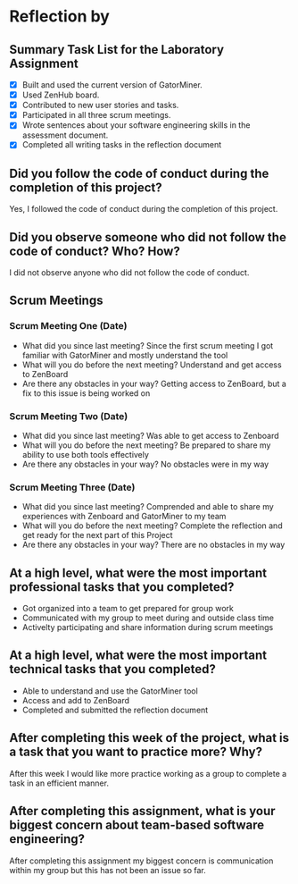 # Reflection by

## Summary Task List for the Laboratory Assignment

- [X] Built and used the current version of GatorMiner.
- [X] Used ZenHub board.
- [X] Contributed to new user stories and tasks.
- [X] Participated in all three scrum meetings.
- [X] Wrote sentences about your software engineering skills in the assessment document.
- [X] Completed all writing tasks in the reflection document

## Did you follow the code of conduct during the completion of this project?

Yes, I followed the code of conduct during the completion of this project.

## Did you observe someone who did not follow the code of conduct? Who? How?

I did not observe anyone who did not follow the code of conduct.

## Scrum Meetings

### Scrum Meeting One (Date)

- What did you since last meeting?
Since the first scrum meeting I got familiar with GatorMiner and mostly understand the tool 
- What will you do before the next meeting?
Understand and get access to ZenBoard
- Are there any obstacles in your way?
Getting access to ZenBoard, but a fix to this issue is being worked on

### Scrum Meeting Two (Date)

- What did you since last meeting?
Was able to get access to Zenboard 
- What will you do before the next meeting?
Be prepared to share my ability to use both tools effectively
- Are there any obstacles in your way?
No obstacles were in my way

### Scrum Meeting Three (Date)

- What did you since last meeting?
Comprended and able to share my experiences with Zenboard and GatorMiner to my team
- What will you do before the next meeting?
Complete the reflection and get ready for the next part of this Project
- Are there any obstacles in your way?
There are no obstacles in my way

## At a high level, what were the most important professional tasks that you completed?

- Got organized into a team to get prepared for group work 
- Communicated with my group to meet during and outside class time
- Activelty participating and share information during scrum meetings

## At a high level, what were the most important technical tasks that you completed?

- Able to understand and use the GatorMiner tool
- Access and add to ZenBoard
- Completed and submitted the reflection document

## After completing this week of the project, what is a task that you want to practice more? Why?

After this week I would like more practice working as a group to complete a task in an efficient manner.

## After completing this assignment, what is your biggest concern about team-based software engineering?

After completing this assignment my biggest concern is communication within my group but this has not been an issue so far.
